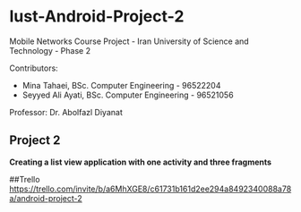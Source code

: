 # Iust-Android-Project-2
Mobile Networks Course Project - Iran University of Science and Technology - Phase 2

Contributors:
* Mina Tahaei, BSc. Computer Engineering - 96522204
* Seyyed Ali Ayati, BSc. Computer Engineering - 96521056

Professor: Dr. Abolfazl Diyanat

## Project 2
**Creating a list view application with one activity and three fragments**

##Trello
https://trello.com/invite/b/a6MhXGE8/c61731b161d2ee294a8492340088a78a/android-project-2


